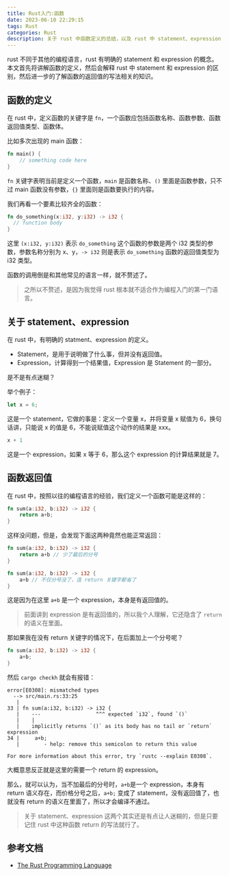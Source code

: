 ```yaml
---
title: Rust入门:函数
date: 2023-06-10 22:29:15
tags: Rust
categories: Rust
description: 关于 rust 中函数定义的总结，以及 rust 中 statement、expression 的区别。
---
```


rust 不同于其他的编程语言，rust 有明确的 statement 和 expression 的概念。本文首先将讲解函数的定义，然后会解释 rust 中 statement 和 expression 的区别，然后进一步的了解函数的返回值的写法相关的知识。

## 函数的定义

在 rust 中，定义函数的关键字是 `fn`，一个函数应包括函数名称、函数参数、函数返回值类型、函数体。

比如多次出现的 main 函数：

```rust
fn main() {
	// something code here
}
```

`fn` 关键字表明当前是定义一个函数，`main` 是函数名称、`()` 里面是函数参数，只不过 main 函数没有参数，`{}` 里面则是函数要执行的内容。

我们再看一个要素比较齐全的函数：

```rust
fn do_something(x:i32, y:i32) -> i32 {
  // function body
}
```

这里 `(x:i32, y:i32)` 表示 `do_something` 这个函数的参数是两个 i32 类型的参数，参数名称分别为 x、y，`-> i32` 则是表示 `do_something` 函数的返回值类型为 i32 类型。

函数的调用倒是和其他常见的语言一样，就不赘述了。

> 之所以不赘述，是因为我觉得 rust 根本就不适合作为编程入门的第一门语言。

## 关于 statement、expression

在 rust 中，有明确的 statment、expression 的定义。

* Statement，是用于说明做了什么事，但并没有返回值。
* Expression，计算得到一个结果值，Expression 是 Statement 的一部分。

是不是有点迷糊？

举个例子：

```rust
let x = 6;
```

这是一个 statement，它做的事是：定义一个变量 x，并将变量 x 赋值为 6，换句话讲，只能说 x 的值是 6，不能说赋值这个动作的结果是 xxx。

```rust
x + 1
```

这是一个 expression，如果 x 等于 6，那么这个 expression 的计算结果就是 7。

## 函数返回值

在 rust 中，按照以往的编程语言的经验，我们定义一个函数可能是这样的：

```rust
fn sum(a:i32, b:i32) -> i32 {
    return a+b;
}
```

这样没问题，但是，会发现下面这两种竟然也能正常返回：

```rust
fn sum(a:i32, b:i32) -> i32 {
    return a+b // 少了最后的分号
}
```

```rust
fn sum(a:i32, b:i32) -> i32 {
    a+b // 不仅分号没了，连 return 关键字都省了
}
```

这是因为在这里 `a+b` 是一个 expression，本身是有返回值的。

> 前面讲到 expression 是有返回值的，所以我个人理解，它还隐含了 `return` 的语义在里面。

那如果我在没有 return 关键字的情况下，在后面加上一个分号呢？

```rust
fn sum(a:i32, b:i32) -> i32 {
    a+b;
}
```

然后 `cargo checkh` 就会有报错：

```
error[E0308]: mismatched types
  --> src/main.rs:33:25
   |
33 | fn sum(a:i32, b:i32) -> i32 {
   |    ---                  ^^^ expected `i32`, found `()`
   |    |
   |    implicitly returns `()` as its body has no tail or `return` expression
34 |     a+b;
   |        - help: remove this semicolon to return this value

For more information about this error, try `rustc --explain E0308`.
```

大概意思反正就是这里的需要一个 return 的 expression。

那么，就可以认为，当不加最后的分号时，`a+b`是一个 expression，本身有 return 语义存在，而价格分号之后，`a+b;` 变成了 statement，没有返回值了，也就没有 return 的语义在里面了，所以才会编译不通过。

> 关于 statement、expression 这两个其实还是有点让人迷糊的，但是只要记住 rust 中这种函数 return 的写法就行了。

## 参考文档

* [The Rust Programming Language](https://doc.rust-lang.org/book/ch03-03-how-functions-work.html)
